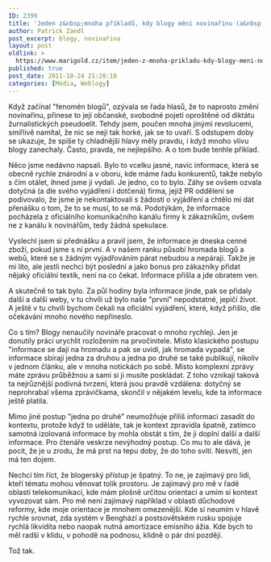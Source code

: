 ```yaml
---
ID: 2399
title: 'Jeden z&nbsp;mnoha příkladů, kdy blogy mění novinařinu (a&nbsp;zrovna ten negativní): průběžné, versus komplexní informování'
author: Patrick Zandl
post_excerpt: blogy, novinařina
layout: post
oldlink: >
  https://www.marigold.cz/item/jeden-z-mnoha-prikladu-kdy-blogy-meni-novinarinu-a-zrovna-ten-negativni-prubezne-versus-komplexni-informovani
published: true
post_date: 2011-10-24 21:28:18
categories: [Média, Weblogy]
---
```

<p>Když začínal "fenomén blogů", ozývala se řada hlasů, že to naprosto změní novinařinu, přinese to její občanské, svobodné pojetí oproštěné od diktátu žurnalistických pseudoelit. Tehdy jsem, poučen mnoha jinými revolucemi, smířlivě namítal, že nic se nejí tak horké, jak se to uvaří. S odstupem doby se ukazuje, že spíše ty chladnější hlavy měly pravdu, i když mnoho vlivu blogy zanechaly. Často, pravda, ne nejlepšího. A o tom bude tenhle příklad.</p>


<p>Něco jsme nedávno napsali. Bylo to vcelku jasné, navíc informace, která se obecně rychle znárodní a v oboru, kde máme řadu konkurentů, takže nebylo s čím otálet, ihned jsme ji vydali. Je jedno, co to bylo. Záhy se ovšem ozvala dotyčná (a dle svého vyjádření i dotčená) firma, jejíž PR oddělení se podivovalo, že jsme je nekontaktovali s žádostí o vyjádření a chtělo mi dát přenášku o tom, že to se musí, to se má. Podotýkám, že informace pocházela z oficiálního komunikačního kanálu firmy k zákazníkům, ovšem ne z kanálu k novinářům, tedy žádná spekulace.</p>


<p>Vyslechl jsem si přednášku a pravil jsem, že informace je dneska cenné zboží, pokud jsme s ní první. A v našem ranku působí hromada blogů a webů, které se s žádným vyjadřováním párat nebudou a nepárají. Takže je mi líto, ale jestli nechci být poslední a jako bonus pro zákazníky přidat nějaký oficiální textík, není na co čekat. Informace přišla a jde obratem ven.</p>

<p>A skutečně to tak bylo. Za půl hodiny byla informace jinde, pak se přidaly další a další weby, v tu chvíli už bylo naše "první" nepodstatné, jepičí život. A ještě v tu chvíli bychom čekali na oficiální vyjádření, které, když přišlo, dle očekávání mnoho nového nepřineslo.</p>

<p>Co s tím? Blogy nenaučily novináře pracovat o mnoho rychleji. Jen je donutily práci urychlit rozložením na prvočinitele. Místo klasického postupu "informace se dají na hromadu a pak se uvidí, jak hromada vypadá", se informace sbírají jedna za druhou a jedna po druhé se také publikují, nikoliv v jednom článku, ale v mnoha notickách po sobě. Místo komplexní zprávy máte zprávu průběžnou a sami si ji musíte poskládat. Z toho vznikají taková ta nejrůznější podivná tvrzení, která jsou pravdě vzdálena: dotyčný se neprohrabal všema zprávičkama, skončil v nějakém levelu, kde ta informace ještě platila.</p>

<p>Mimo jiné postup "jedna po druhé" neumožňuje příliš informaci zasadit do kontextu, protože když to uděláte, tak je kontext zpravidla špatně, zatímco samotná izolovaná informace by mohla obstát s tím, že ji doplní další a další informace. Pro čtenáře veskrze nevýhodný postup. Co mu to ale dává, je pocit, že je u zrodu, že má prst na tepu doby, že do toho svítí. Nesvítí, jen má ten dojem.</p>

<p>Nechci tím říct, že blogerský přístup je špatný. To ne, je zajímavý pro lidi, kteří tématu mohou věnovat tolik prostoru. Je zajímavý pro mě v řadě oblastí telekomunikací, kde mám plošně určitou orientaci a umím si kontext vyvozovat sám. Pro mě není zajímavý například v oblasti důchodové reformy, kde moje orientace je mnohem omezenější. Kde si neumím v hlavě rychle srovnat, zda systém v Benghází a postsovětském rusku spojuje rychlá likvidita nebo naopak nutná amortizace emisního ážia. Kde bych to měl radši v klidu, v pohodě na podnosu, klidně o pár dní později.</p>

<p>Tož tak.</p>
